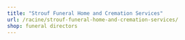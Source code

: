 ```yaml
---
title: "Strouf Funeral Home and Cremation Services"
url: /racine/strouf-funeral-home-and-cremation-services/
shop: funeral directors
---
```

